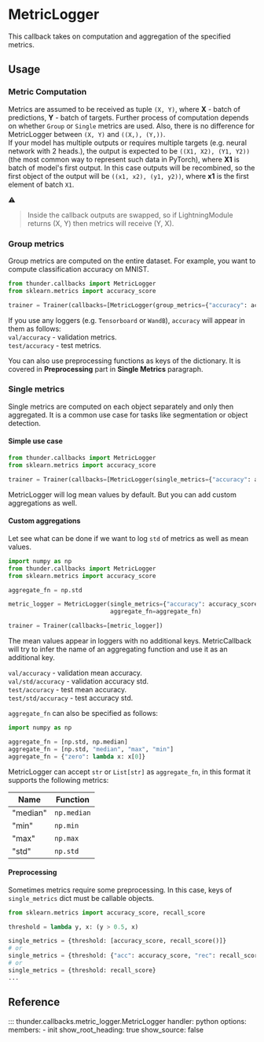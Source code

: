 # MetricLogger
This callback takes on computation and aggregation of the specified metrics.  

## Usage

### Metric Computation
Metrics are assumed to be received as tuple `(X, Y)`, where
**X** - batch of predictions, **Y** - batch of targets. 
Further process of computation depends on whether `Group` or `Single`
metrics are used. Also, there is no difference for MetricLogger between 
`(X, Y)` and `((X,), (Y,))`.  
If your model has multiple outputs or requires multiple targets
(e.g. neural network with 2 heads.), the output is expected to be
`((X1, X2), (Y1, Y2))` (the most common way to represent such data in PyTorch), where **X1** is batch of model's first output.
In this case outputs will be recombined, so the first object
of the output will be `((x1, x2), (y1, y2))`, where **x1** is the first
element of batch `X1`.  

:warning:  
> Inside the callback outputs are swapped, so if LightningModule returns
(X, Y) then metrics will receive (Y, X).

### Group metrics
Group metrics are computed on the entire dataset.
For example, you want to compute classification accuracy on MNIST.
```python
from thunder.callbacks import MetricLogger
from sklearn.metrics import accuracy_score

trainer = Trainer(callbacks=[MetricLogger(group_metrics={"accuracy": accuracy_score})])
```

If you use any loggers (e.g. `Tensorboard` or `WandB`), `accuracy` will appear in them as follows:  
`val/accuracy` - validation metrics.  
`test/accuracy` - test metrics.

You can also use preprocessing functions as keys of the dictionary. It is 
covered in **Preprocessing** part in **Single Metrics** paragraph.

### Single metrics
Single metrics are computed on each object separately and only then aggregated.
It is a common use case for tasks like segmentation or object detection.
#### Simple use case
```python
from thunder.callbacks import MetricLogger
from sklearn.metrics import accuracy_score

trainer = Trainer(callbacks=[MetricLogger(single_metrics={"accuracy": accuracy_score})])
```
MetricLogger will log mean values by default. But you can add custom aggregations as well.
#### Custom aggregations
Let see what can be done if we want to log `std` of metrics as well as mean values.
```python
import numpy as np
from thunder.callbacks import MetricLogger
from sklearn.metrics import accuracy_score

aggregate_fn = np.std

metric_logger = MetricLogger(single_metrics={"accuracy": accuracy_score},
                             aggregate_fn=aggregate_fn) 

trainer = Trainer(callbacks=[metric_logger])
```
The mean values appear in loggers with no additional keys. 
MetricCallback will try to infer the name of an aggregating function
and use it as an additional key.

`val/accuracy` - validation mean accuracy.  
`val/std/accuracy` - validation accuracy std.  
`test/accuracy` - test mean accuracy.  
`test/std/accuracy` - test accuracy std.

`aggregate_fn` can also be specified as follows:

```python
import numpy as np

aggregate_fn = [np.std, np.median]
aggregate_fn = [np.std, "median", "max", "min"]
aggregate_fn = {"zero": lambda x: x[0]}
```
MetricLogger can accept `str` or `List[str]` as `aggregate_fn`, 
in this format it supports the following metrics:

| Name     | Function    |  
|----------|-------------|
| "median" | `np.median` |  
| "min"    | `np.min`    |  
| "max"    | `np.max`    |
| "std"    | `np.std`    |

#### Preprocessing
Sometimes metrics require some preprocessing. In this case, keys of `single_metrics` dict
must be callable objects.
```python
from sklearn.metrics import accuracy_score, recall_score

threshold = lambda y, x: (y > 0.5, x)

single_metrics = {threshold: [accuracy_score, recall_score()]} 
# or
single_metrics = {threshold: {"acc": accuracy_score, "rec": recall_score}}
# or
single_metrics = {threshold: recall_score}
...
```

## Reference
::: thunder.callbacks.metric_logger.MetricLogger
    handler: python
    options:
      members:
        - init
      show_root_heading: true
      show_source: false
